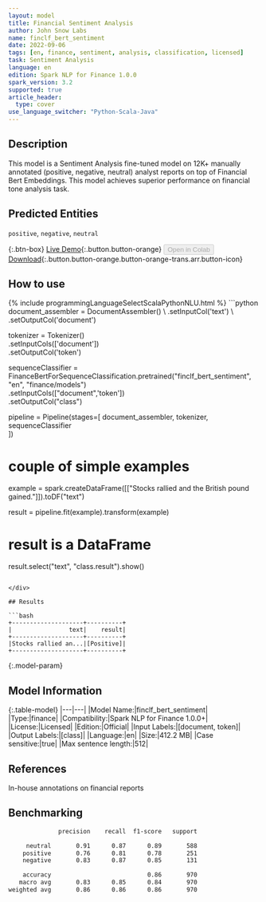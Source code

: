 ```yaml
---
layout: model
title: Financial Sentiment Analysis
author: John Snow Labs
name: finclf_bert_sentiment
date: 2022-09-06
tags: [en, finance, sentiment, analysis, classification, licensed]
task: Sentiment Analysis
language: en
edition: Spark NLP for Finance 1.0.0
spark_version: 3.2
supported: true
article_header:
  type: cover
use_language_switcher: "Python-Scala-Java"
---
```


## Description

This model is a Sentiment Analysis fine-tuned model on 12K+ manually annotated (positive, negative, neutral) analyst reports on top of Financial Bert Embeddings. This model achieves superior performance on financial tone analysis task.

## Predicted Entities

`positive`, `negative`, `neutral`

{:.btn-box}
[Live Demo](https://demo.johnsnowlabs.com/public/SENTIMENT_EN_FINANCE/){:.button.button-orange}
<button class="button button-orange" disabled>Open in Colab</button>
[Download](https://s3.amazonaws.com/auxdata.johnsnowlabs.com/finance/models/finclf_bert_sentiment_en_1.0.0_3.2_1662469460654.zip){:.button.button-orange.button-orange-trans.arr.button-icon}

## How to use



<div class="tabs-box" markdown="1">
{% include programmingLanguageSelectScalaPythonNLU.html %}
```python
document_assembler = DocumentAssembler() \
    .setInputCol('text') \
    .setOutputCol('document')

tokenizer = Tokenizer() \
    .setInputCols(['document']) \
    .setOutputCol('token')

sequenceClassifier = FinanceBertForSequenceClassification.pretrained("finclf_bert_sentiment", "en", "finance/models")\
  .setInputCols(["document",'token'])\
  .setOutputCol("class")
  
pipeline = Pipeline(stages=[
    document_assembler, 
    tokenizer,
    sequenceClassifier  
])

# couple of simple examples
example = spark.createDataFrame([["Stocks rallied and the British pound gained."]]).toDF("text")

result = pipeline.fit(example).transform(example)

# result is a DataFrame
result.select("text", "class.result").show()
```

</div>

## Results

```bash
+--------------------+----------+
|                text|    result|
+--------------------+----------+
|Stocks rallied an...|[Positive]|
+--------------------+----------+
```

{:.model-param}
## Model Information

{:.table-model}
|---|---|
|Model Name:|finclf_bert_sentiment|
|Type:|finance|
|Compatibility:|Spark NLP for Finance 1.0.0+|
|License:|Licensed|
|Edition:|Official|
|Input Labels:|[document, token]|
|Output Labels:|[class]|
|Language:|en|
|Size:|412.2 MB|
|Case sensitive:|true|
|Max sentence length:|512|

## References

In-house annotations on financial reports

## Benchmarking

```bash
              precision    recall  f1-score   support

     neutral       0.91      0.87      0.89       588
    positive       0.76      0.81      0.78       251
    negative       0.83      0.87      0.85       131

    accuracy                           0.86       970
   macro avg       0.83      0.85      0.84       970
weighted avg       0.86      0.86      0.86       970
```